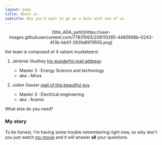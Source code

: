 ```yaml
---
layout: page
title: About us
subtitle: Why you'd want to go on a date with one of us
---
```


<p align="center">
[title_ADA_petit](https://user-images.githubusercontent.com/77831063/208110285-4480698b-0243-4f3b-bb01-293fa6979555.png)
</p>

the team is composed of 4 valiant musketeers!

 1) Jérémie Veuthey [his wunderful mail address](mailto:jeremie.veuthey@epfl.ch):<br>
    - Master 3 : Energy Science and technology <br>
    - aka : Athos <br>


 2) Julien Gasser [mail of this beautiful guy](mailto:julien.gasser@epfl.ch)<br>
    - Master 3 : Electrical engineering <br>
    - aka : Aramis <br>

What else do you need?

### My story

To be honest, I'm having some trouble remembering right now, so why don't you just watch [my movie](https://en.wikipedia.org/wiki/The_Princess_Bride_%28film%29) and it will answer **all** your questions.
